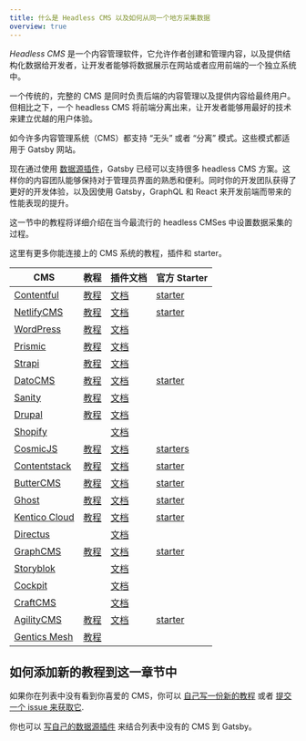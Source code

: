 ```yaml
---
title: 什么是 Headless CMS 以及如何从同一个地方采集数据
overview: true
---
```


_Headless CMS_ 是一个内容管理软件，它允许作者创建和管理内容，以及提供结构化数据给开发者，让开发者能够将数据展示在网站或者应用前端的一个独立系统中。

一个传统的，完整的 CMS 是同时负责后端的内容管理以及提供内容给最终用户。但相比之下，一个 headless CMS 将前端分离出来，让开发者能够用最好的技术来建立优越的用户体验。

如今许多内容管理系统（CMS）都支持 “无头” 或者 “分离” 模式。这些模式都适用于 Gatsby 网站。

现在通过使用 [数据源插件](/plugins/?=source)，Gatsby 已经可以支持很多 headless CMS 方案。这样你的内容团队能够保持对于管理员界面的熟悉和便利。同时你的开发团队获得了更好的开发体验，以及因使用 Gatsby，GraphQL 和 React 来开发前端而带来的性能表现的提升。

这一节中的教程将详细介绍在当今最流行的 headless CMSes 中设置数据采集的过程。

<GuideList slug={props.slug} />

<!--
  这一部分的排列顺序是根据 Gatsby 插件的下载量 & CMS 的供应商规模/采用程度。
-->

这里有更多你能连接上的 CMS 系统的教程，插件和 starter。

| CMS                                           | 教程                                                                            | 插件文档                                             | 官方 Starter                                                        |
| --------------------------------------------- | ------------------------------------------------------------------------------- | ---------------------------------------------------- | ------------------------------------------------------------------- |
| [Contentful](https://www.contentful.com/)     | [教程](/docs/sourcing-from-contentful/)                                         | [文档](/packages/gatsby-source-contentful)           | [starter](/starters/contentful-userland/gatsby-contentful-starter/) |
| [NetlifyCMS](https://www.netlifycms.org/)     | [教程](/docs/sourcing-from-netlify-cms/)                                        | [文档](/packages/gatsby-plugin-netlify-cms)          | [starter](/starters/netlify-templates/gatsby-starter-netlify-cms/)  |
| [WordPress](https://www.wordpress.com/)       | [教程](/docs/sourcing-from-wordpress/)                                          | [文档](/packages/gatsby-source-wordpress)            |                                                                     |
| [Prismic](https://www.prismic.io/)            | [教程](/docs/sourcing-from-prismic/)                                            | [文档](/packages/gatsby-source-prismic)              |                                                                     |
| [Strapi](https://strapi.io/)                  | [教程](/blog/2018-1-18-strapi-and-gatsby/)                                      | [文档](/packages/gatsby-source-strapi)               |
| [DatoCMS](https://www.datocms.com/)           | [教程](https://www.gatsbyjs.com/guides/datocms/)                                | [文档](/packages/gatsby-source-datocms)              | [starter](/starters/datocms/gatsby-portfolio/)                      |
| [Sanity](https://www.sanity.io/)              | [教程](/docs/sourcing-from-sanity)                                              | [文档](/packages/gatsby-source-sanity/)              |
| [Drupal](https://www.drupal.com/)             | [教程](/docs/sourcing-from-drupal/)                                             | [文档](/packages/gatsby-source-drupal)               |                                                                     |
| [Shopify](https://www.shopify.com/)           |                                                                                 | [文档](/packages/gatsby-source-shopify)              |                                                                     |
| [CosmicJS](https://cosmicjs.com/)             | [教程](/blog/2018-06-07-build-a-gatsby-blog-using-the-cosmic-js-source-plugin/) | [文档](/packages/gatsby-source-cosmicjs)             | [starters](/starters/?s=cosmicjs&v=2)                               |
| [Contentstack](https://www.contentstack.com/) | [教程](/docs/sourcing-from-contentstack)                                        | [文档](/packages/gatsby-source-contentstack)         | [starter](/starters/contentstack/gatsby-starter-contentstack/)      |
| [ButterCMS](https://buttercms.com/)           | [教程](/docs/sourcing-from-buttercms/)                                          | [文档](/packages/gatsby-source-buttercms)            | [starter](/starters/ButterCMS/gatsby-starter-buttercms/)            |
| [Ghost](https://ghost.org/)                   | [教程](/docs/sourcing-from-ghost/)                                              | [文档](/packages/gatsby-source-ghost/)               | [starter](/starters/TryGhost/gatsby-starter-ghost/)                 |
| [Kentico Cloud](https://kenticocloud.com/)    | [教程](/docs/sourcing-from-kentico-cloud)                                       | [文档](/packages/gatsby-source-kentico-cloud)        | [starter](/starters/Kentico/gatsby-starter-kentico-cloud/)          |
| [Directus](https://directus.io/)              |                                                                                 | [文档](/packages/gatsby-source-directus)             |
| [GraphCMS](https://graphcms.com/)             | [教程](/docs/sourcing-from-graphcms)                                            | [文档](/packages/gatsby-source-graphql)              | [starter](/starters/GraphCMS/gatsby-graphcms-tailwindcss-example/)  |
| [Storyblok](https://www.storyblok.com/)       |                                                                                 | [文档](/packages/gatsby-source-storyblok)            |
| [Cockpit](https://getcockpit.com/)            |                                                                                 | [文档](/packages/gatsby-plugin-cockpit)              |
| [CraftCMS](https://craftcms.com/)             |                                                                                 | [文档](/packages/gatsby-source-craftcms)             |
| [AgilityCMS](https://agilitycms.com/)         | [教程](/docs/sourcing-from-agilitycms/)                                         | [文档](/packages/@agility/gatsby-source-agilitycms/) | [starter](/starters/agility/agility-gatsby-starter/)                |
| [Gentics Mesh](https://getmesh.io)            | [教程](/docs/sourcing-from-gentics-mesh)                                        |                                                      |                                                                     |

## 如何添加新的教程到这一章节中

如果你在列表中没有看到你喜爱的 CMS，你可以 [自己写一份新的教程](/contributing/how-to-contribute/) 或者 [提交一个 issue 来获取它](https://github.com/gatsbyjs/gatsby/issues/new/choose).

你也可以 [写自己的数据源插件](/docs/creating-a-source-plugin/) 来结合列表中没有的 CMS 到 Gatsby。
